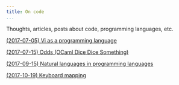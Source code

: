 ```yaml
---
title: On code
...
```


Thoughts, articles, posts about code, programming languages, etc.

[(2017-07-05) Vi as a programming language](/code/vi-as-a-programming-language.html)

[(2017-07-15) Odds (OCaml Dice Dice Something)](/code/odds.html)

[(2017-09-15) Natural languages in programming languages](/code/natural-languages-and-programming-languages.html)

[(2017-10-19) Keyboard mapping](/code/keyboard-mapping.html)
